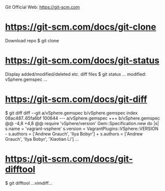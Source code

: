Git Official Web:
https://git-scm.com

# https://git-scm.com/docs/git-clone
Download repo
$ git clone <repository>

# https://git-scm.com/docs/git-status
Display added/modified/deleted etc. diff files
$ git status
...
modified:   vSphere.gemspec
...

# https://git-scm.com/docs/git-diff
$ git diff <path>
diff --git a/vSphere.gemspec b/vSphere.gemspec
index 08ac487..65fa6bf 100644
--- a/vSphere.gemspec
+++ b/vSphere.gemspec
@@ -4,8 +4,8 @@ require 'vSphere/version'
 Gem::Specification.new do |s|
    s.name = 'vagrant-vsphere'
       s.version = VagrantPlugins::VSphere::VERSION
       -  s.authors = ['Andrew Grauch', 'Ilya Bobyr']
       +  s.authors = ['Andrew Grauch', 'Ilya Bobyr', 'Xiaotian Li']
...

# https://git-scm.com/docs/git-difftool
$ git difftool
...vimdiff...
